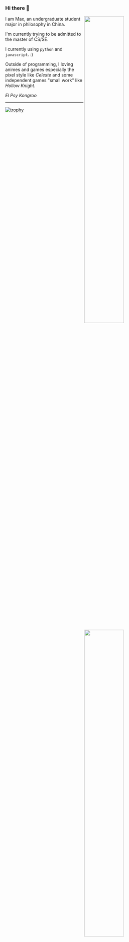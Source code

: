 ### Hi there 👋
<img align="right" width="50%" src="https://github-readme-stats.vercel.app/api/top-langs/?username=MaxChang3&layout=compact&hide=scss,html,ejs,nunjucks,css,batchfile&langs_count=4" >

 <img align="right" width="50%"  src="https://github-readme-stats.vercel.app/api?username=MaxChang3" >

I am Max, an undergraduate student major in philosophy in China. 

I'm currently trying to be admitted to the master of CS/SE.

I currently using `python` and `javascript`. :)

Outside of programming, I loving animes and games especially the pixel style like *Celeste* and some independent games "small work" like *Hollow Knight*.

*El Psy Kongroo*

****

[![trophy](https://github-profile-trophy.vercel.app/?username=MaxChang3)](https://github.com/ryo-ma/github-profile-trophy)
